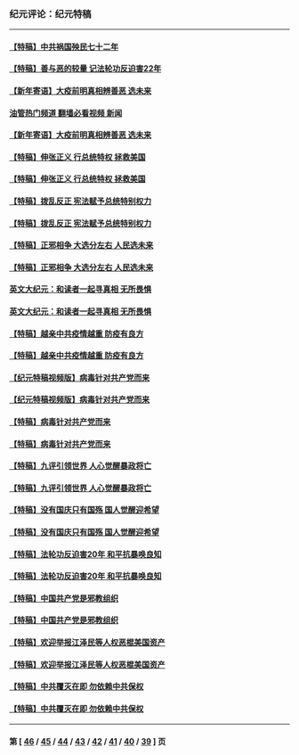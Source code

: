 ### 纪元评论：纪元特稿
---
#### [【特稿】中共祸国殃民七十二年](../../pages/nsc424/n13272607.md?04020330) 
#### [【特稿】善与恶的较量 记法轮功反迫害22年](../../pages/nsc424/n13086597.md?04020330) 
#### [【新年寄语】大疫前明真相辨善恶 选未来](../../pages/nsc424/n12660855.md?04020330) 
#### [油管热门频道 翻墙必看视频 新闻](ok?04020330)
#### [【新年寄语】大疫前明真相辨善恶 选未来](../../pages/nsc424/n12660855.md?04020330) 
#### [【特稿】伸张正义 行总统特权 拯救美国](../../pages/nsc424/n12616806.md?04020330) 
#### [【特稿】伸张正义 行总统特权 拯救美国](../../pages/nsc424/n12616806.md?04020330) 
#### [【特稿】拨乱反正 宪法赋予总统特别权力](../../pages/nsc424/n12598306.md?04020330) 
#### [【特稿】拨乱反正 宪法赋予总统特别权力](../../pages/nsc424/n12598306.md?04020330) 
#### [【特稿】正邪相争 大选分左右 人民选未来](../../pages/nsc424/n12545208.md?04020330) 
#### [【特稿】正邪相争 大选分左右 人民选未来](../../pages/nsc424/n12545208.md?04020330) 
#### [英文大纪元：和读者一起寻真相 无所畏惧](../../pages/nsc424/n12542027.md?04020330) 
#### [英文大纪元：和读者一起寻真相 无所畏惧](../../pages/nsc424/n12542027.md?04020330) 
#### [【特稿】越亲中共疫情越重 防疫有良方](../../pages/nsc424/n12042989.md?04020330) 
#### [【特稿】越亲中共疫情越重 防疫有良方](../../pages/nsc424/n12042989.md?04020330) 
#### [【纪元特稿视频版】病毒针对共产党而来](../../pages/nsc424/n11977328.md?04020330) 
#### [【纪元特稿视频版】病毒针对共产党而来](../../pages/nsc424/n11977328.md?04020330) 
#### [【特稿】病毒针对共产党而来](../../pages/nsc424/n11928818.md?04020330) 
#### [【特稿】病毒针对共产党而来](../../pages/nsc424/n11928818.md?04020330) 
#### [【特稿】九评引领世界 人心觉醒暴政将亡](../../pages/nsc424/n11660496.md?04020330) 
#### [【特稿】九评引领世界 人心觉醒暴政将亡](../../pages/nsc424/n11660496.md?04020330) 
#### [【特稿】没有国庆只有国殇 国人觉醒迎希望](../../pages/nsc424/n11549354.md?04020330) 
#### [【特稿】没有国庆只有国殇 国人觉醒迎希望](../../pages/nsc424/n11549354.md?04020330) 
#### [【特稿】法轮功反迫害20年 和平抗暴唤良知](../../pages/nsc424/n11389135.md?04020330) 
#### [【特稿】法轮功反迫害20年 和平抗暴唤良知](../../pages/nsc424/n11389135.md?04020330) 
#### [【特稿】中国共产党是邪教组织](../../pages/nsc424/n11355551.md?04020330) 
#### [【特稿】中国共产党是邪教组织](../../pages/nsc424/n11355551.md?04020330) 
#### [【特稿】欢迎举报江泽民等人权恶棍美国资产](../../pages/nsc424/n11303040.md?04020330) 
#### [【特稿】欢迎举报江泽民等人权恶棍美国资产](../../pages/nsc424/n11303040.md?04020330) 
#### [【特稿】中共覆灭在即 勿依赖中共保权](../../pages/nsc424/n11278510.md?04020330) 
#### [【特稿】中共覆灭在即 勿依赖中共保权](../../pages/nsc424/n11278510.md?04020330) 

---
#### 第 [ [46](./46.md?04020330) / [45](./45.md?04020330) / [44](./44.md?04020330) / [43](./43.md?04020330) / [42](./42.md?04020330) / [41](./41.md?04020330) / [40](./40.md?04020330) / [39](./39.md?04020330) ] 页
